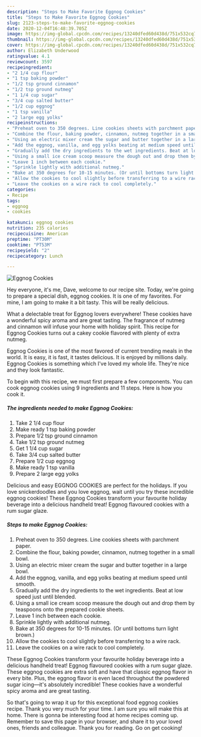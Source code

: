 ```yaml
---
description: "Steps to Make Favorite Eggnog Cookies"
title: "Steps to Make Favorite Eggnog Cookies"
slug: 2123-steps-to-make-favorite-eggnog-cookies
date: 2020-12-04T16:48:39.705Z
image: https://img-global.cpcdn.com/recipes/13240dfed60d438d/751x532cq70/eggnog-cookies-recipe-main-photo.jpg
thumbnail: https://img-global.cpcdn.com/recipes/13240dfed60d438d/751x532cq70/eggnog-cookies-recipe-main-photo.jpg
cover: https://img-global.cpcdn.com/recipes/13240dfed60d438d/751x532cq70/eggnog-cookies-recipe-main-photo.jpg
author: Elizabeth Underwood
ratingvalue: 4.1
reviewcount: 3597
recipeingredient:
- "2 1/4 cup flour"
- "1 tsp baking powder"
- "1/2 tsp ground cinnamon"
- "1/2 tsp ground nutmeg"
- "1 1/4 cup sugar"
- "3/4 cup salted butter"
- "1/2 cup eggnog"
- "1 tsp vanilla"
- "2 large egg yolks"
recipeinstructions:
- "Preheat oven to 350 degrees. Line cookies sheets with parchment paper."
- "Combine the flour, baking powder, cinnamon, nutmeg together in a small bowl."
- "Using an electric mixer cream the sugar and butter together in a large bowl."
- "Add the eggnog, vanilla, and egg yolks beating at medium speed until smooth."
- "Gradually add the dry ingredients to the wet ingredients. Beat at low speed just until blended."
- "Using a small ice cream scoop measure the dough out and drop them by teaspoons onto the prepared cookie sheets."
- "Leave 1 inch between each cookie."
- "Sprinkle lightly with additional nutmeg."
- "Bake at 350 degrees for 10-15 minutes. (Or until bottoms turn light brown.)"
- "Allow the cookies to cool slightly before transferring to a wire rack."
- "Leave the cookies on a wire rack to cool completely."
categories:
- Recipe
tags:
- eggnog
- cookies

katakunci: eggnog cookies 
nutrition: 235 calories
recipecuisine: American
preptime: "PT30M"
cooktime: "PT53M"
recipeyield: "2"
recipecategory: Lunch

---
```



![Eggnog Cookies](https://img-global.cpcdn.com/recipes/13240dfed60d438d/751x532cq70/eggnog-cookies-recipe-main-photo.jpg)

Hey everyone, it's me, Dave, welcome to our recipe site. Today, we're going to prepare a special dish, eggnog cookies. It is one of my favorites. For mine, I am going to make it a bit tasty. This will be really delicious.

What a delectable treat for Eggnog lovers everywhere! These cookies have a wonderful spicy aroma and are great tasting. The fragrance of nutmeg and cinnamon will infuse your home with holiday spirit. This recipe for Eggnog Cookies turns out a cakey cookie flavored with plenty of extra nutmeg.

Eggnog Cookies is one of the most favored of current trending meals in the world. It is easy, it is fast, it tastes delicious. It is enjoyed by millions daily. Eggnog Cookies is something which I've loved my whole life. They're nice and they look fantastic.


To begin with this recipe, we must first prepare a few components. You can cook eggnog cookies using 9 ingredients and 11 steps. Here is how you cook it.

<!--inarticleads1-->

##### The ingredients needed to make Eggnog Cookies:

1. Take 2 1/4 cup flour
1. Make ready 1 tsp baking powder
1. Prepare 1/2 tsp ground cinnamon
1. Take 1/2 tsp ground nutmeg
1. Get 1 1/4 cup sugar
1. Take 3/4 cup salted butter
1. Prepare 1/2 cup eggnog
1. Make ready 1 tsp vanilla
1. Prepare 2 large egg yolks


Delicious and easy EGGNOG COOKIES are perfect for the holidays. If you love snickerdoodles and you love eggnog, wait until you try these incredible eggnog cookies! These Eggnog Cookies transform your favourite holiday beverage into a delicious handheld treat! Eggnog flavoured cookies with a rum sugar glaze. 

<!--inarticleads2-->

##### Steps to make Eggnog Cookies:

1. Preheat oven to 350 degrees. Line cookies sheets with parchment paper.
1. Combine the flour, baking powder, cinnamon, nutmeg together in a small bowl.
1. Using an electric mixer cream the sugar and butter together in a large bowl.
1. Add the eggnog, vanilla, and egg yolks beating at medium speed until smooth.
1. Gradually add the dry ingredients to the wet ingredients. Beat at low speed just until blended.
1. Using a small ice cream scoop measure the dough out and drop them by teaspoons onto the prepared cookie sheets.
1. Leave 1 inch between each cookie.
1. Sprinkle lightly with additional nutmeg.
1. Bake at 350 degrees for 10-15 minutes. (Or until bottoms turn light brown.)
1. Allow the cookies to cool slightly before transferring to a wire rack.
1. Leave the cookies on a wire rack to cool completely.


These Eggnog Cookies transform your favourite holiday beverage into a delicious handheld treat! Eggnog flavoured cookies with a rum sugar glaze. These eggnog cookies are extra soft and have that classic eggnog flavor in every bite. Plus, the eggnog flavor is even laced throughout the powdered sugar icing—it&#39;s absolutely incredible! These cookies have a wonderful spicy aroma and are great tasting. 

So that's going to wrap it up for this exceptional food eggnog cookies recipe. Thank you very much for your time. I am sure you will make this at home. There is gonna be interesting food at home recipes coming up. Remember to save this page in your browser, and share it to your loved ones, friends and colleague. Thank you for reading. Go on get cooking!
